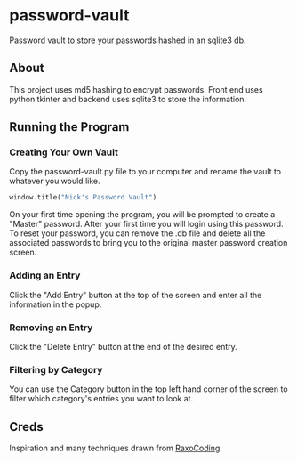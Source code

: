 # password-vault
Password vault to store your passwords hashed in an sqlite3 db.

## About
This project uses md5 hashing to encrypt passwords. Front end uses python tkinter and backend uses sqlite3 to store the information.

## Running the Program

### Creating Your Own Vault
Copy the password-vault.py file to your computer and rename the vault to whatever you would like.
```python
window.title("Nick's Password Vault")
```

On your first time opening the program, you will be prompted to create a "Master" password. After your first time you will login using this password. To reset your password, you can remove the .db file and delete all the associated passwords to bring you to the original master password creation screen.

### Adding an Entry
Click the "Add Entry" button at the top of the screen and enter all the information in the popup.

### Removing an Entry
Click the "Delete Entry" button at the end of the desired entry.

### Filtering by Category
You can use the Category button in the top left hand corner of the screen to filter which category's entries you want to look at.

## Creds
Inspiration and many techniques drawn from [RaxoCoding](https://www.youtube.com/watch?v=UrH2WCoYEVo).
